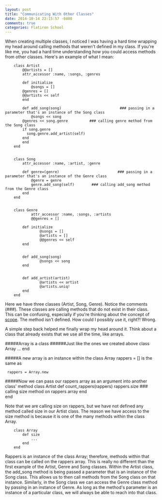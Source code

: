 ```yaml
---
layout: post
title: "Communicating With Other Classes"
date: 2014-10-14 22:15:57 -0400
comments: true
categories: Flatiron School
---
```

When creating multiple classes, I noticed I was having a hard time wrapping my head around calling methods that weren't defined in my class. If you're like me, you had a hard time understanding how you could access methods from other classes. Here's an example of what I mean:

		class Artist
			@@artists = []
			attr_accessor :name, :songs, :genres

			def initialize
				@songs = []
		    @genres = []
		    @@artists << self
			end

			def add_song(song)							 ### passing in a parameter that's an instance of the Song class
				@songs << song
		    @genres << song.genre          ### calling genre method from the Song class
		    if song.genre                  
		      song.genre.add_artist(self)
		    end
			end
		end


		class Song
			attr_accessor :name, :artist, :genre

			def genre=(genre)							### passing in a parameter that's an instance of the Genre class
				@genre = genre
				genre.add_song(self)        ### calling add_song method from the Genre class
			end
		end


		class Genre
				attr_accessor :name, :songs, :artists
				@@genres = []

			def initialize
					@songs = [] 
					@artists = []
					@@genres << self
			end


			def add_song(song)
					@songs << song
			end


			def add_artist(artist)
					@artists << artist
					@artists.uniq!
			end
		end

Here we have three classes (Artist, Song, Genre). Notice the comments (###). These classes are calling methods that do not exist in their class. This can be confusing, especially if you're thinking about the concept of [scope](http://www.techotopia.com/index.php/Ruby_Variable_Scope). The method isn't defined. How could I possibly use it, right?! Wrong.


A simple step back helped me finally wrap my head around it. Think about a class that already exists that we use all the time, like arrays. 

#####Array is a class 
######Just like the ones we created above
		class Array
			...
		end

#####A new array is an instance within the class Array
		rappers = []
is the same as 
     
     rappers = Array.new

#####Now we can pass our rappers array as an argument into another class' method
		class Artist
			def count_rappers(rappers)
				rappers.size 					### calling size method on rappers array
			end             
		end

Note that we are calling size on rappers, but we have not defined any method called size in our Artist class. The reason we have access to the size method is because it is one of the many methods within the class Array. 
		
		class Array
			def size
				...
			end
		end

Rappers is an instance of the class Array; therefore, methods within that class can be called on the rappers array. This is really no different than the first example of the Artist, Genre and Song classes. Within the Artist class, the add_song method is being passed a parameter that is an instance of the Song class. This allows us to then call methods from the Song class on that instance. Similarly, in the Song class we can access the Genre class method by passing in an instance of Genre. As long as the method's parameter is an instance of a particular class, we will always be able to reach into that class.

